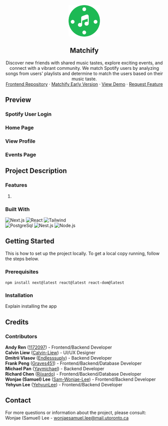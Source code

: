 <!-- INTRODUCTION -->

<div align="center">
  <a href="https://github.com/Sam-Wonjae-Lee/Matchify-Backend">
    <img src="/matchify_logo.svg" alt="Matchify Logo" width="100" height="100">
  </a>

  <h2 align="center">Matchify</h2>
  <p align="center">
    Discover new friends with shared music tastes, explore exciting events, and connect with a vibrant community. We match Spotify users by analyzing songs from users' playlists and determine to match the users based on their music taste.
    <br />
    <a href="https://github.com/Sam-Wonjae-Lee/Matchify-Frontend">Frontend Repository</a>
    ·
    <a href="https://github.com/Sam-Wonjae-Lee/Matchify-Beta">Matchify Early Version</a>
    ·
    <a href="">View Demo</a>
    ·
    <a href="">Request Feature</a>
  </p>
</div>

<!-- Preview -->
## Preview

### Spotify User Login

### Home Page

### View Profile

### Events Page

<!-- PROJECT DESCRIPTION -->
## Project Description



### Features
1. 

### Built With
![Next.js](https://img.shields.io/badge/next.js-000000?style=for-the-badge&logo=nextdotjs&logoColor=white)
![React](https://img.shields.io/badge/React-20232A?style=for-the-badge&logo=react&logoColor=61DAFB)
![Tailwind](https://img.shields.io/badge/Tailwind_CSS-38B2AC?style=for-the-badge&logo=tailwind-css&logoColor=white)
\
![PostgreSql](https://img.shields.io/badge/PostgreSQL-316192?style=for-the-badge&logo=postgresql&logoColor=white)
![Nest.js](https://img.shields.io/badge/nestjs-E0234E?style=for-the-badge&logo=nestjs&logoColor=white)
![Node.js](https://img.shields.io/badge/Node.js-43853D?style=for-the-badge&logo=node.js&logoColor=white)

<!-- GETTING STARTED -->
## Getting Started
This is how to set up the project locally. To get a local copy running, follow the steps below.

### Prerequisites

  ```shell
  npm install next@latest react@latest react-dom@latest
  ```

### Installation
Explain installing the app

<!-- CREDITS -->
## Credits

### Contributors
**Andy Ren** ([1172097](https://github.com/1172097)) - Frontend/Backend Developer \
**Calvin Liew** ([Calvin-Liew](https://github.com/Calvin-Liew)) - UI/UX Designer \
**Dmitrii Vlasov** ([Endlesssuply](https://github.com/Endlesssuply)) - Backend Developer \
**Frank Peng** ([Graves451](https://github.com/Graves451)) - Frontend/Backend/Database Developer \
**Michael Pan** ([Yaymichael](https://github.com/Yaymichael)) - Backend Developer \
**Richard Chen** ([Riixardo](https://github.com/Riixardo)) - Frontend/Backend/Database Developer\
**Wonjae (Samuel) Lee** ([Sam-Wonjae-Lee](https://github.com/Sam-Wonjae-Lee)) - Frontend/Backend Developer \
**Yehyun Lee** ([YehyunLee](https://github.com/YehyunLee)) - Frontend/Backend Developer

<!-- CONTACT -->
## Contact
For more questions or information about the project, please consult: \
Wonjae (Samuel) Lee - wonjaesamuel.lee@mail.utoronto.ca
